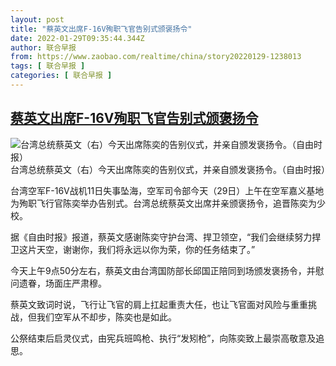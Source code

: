 ```yaml
---
layout: post
title: "蔡英文出席F-16V殉职飞官告别式颁褒扬令"
date: 2022-01-29T09:35:44.344Z
author: 联合早报
from: https://www.zaobao.com/realtime/china/story20220129-1238013
tags: [ 联合早报 ]
categories: [ 联合早报 ]
---
```

<!--1643468640000-->
[蔡英文出席F-16V殉职飞官告别式颁褒扬令](https://www.zaobao.com/realtime/china/story20220129-1238013)
------

<div>
<div class="figure-media"><img class="img-fluid lazyload" data-src="/s3/files/styles/article_large_full/public/2022-01/3816954_3_1.jpg?itok=X636nPi0" title="台湾总统蔡英文（右）今天出席陈奕的告别仪式，并亲自颁发褒扬令。（自由时报）" alt="台湾总统蔡英文（右）今天出席陈奕的告别仪式，并亲自颁发褒扬令。（自由时报）" src="https://www.zaobao.com/s3/files/styles/article_large_full/public/2022-01/3816954_3_1.jpg?itok=X636nPi0" referrerpolicy="no-referrer"></div>      <figcaption>台湾总统蔡英文（右）今天出席陈奕的告别仪式，并亲自颁发褒扬令。（自由时报）</figcaption>              <p>台湾空军F-16V战机11日失事坠海，空军司令部今天（29日）上午在空军嘉义基地为殉职飞行官陈奕举办告别式。台湾总统蔡英文出席并亲颁褒扬令，追晋陈奕为少校。</p><p>据《自由时报》报道，蔡英文感谢陈奕守护台湾、捍卫领空，“我们会继续努力捍卫这片天空，谢谢你，我们将永远以你为荣，你的任务结束了。”</p><p>今天上午9点50分左右，蔡英文由台湾国防部长邱国正陪同到场颁发褒扬令，并慰问遗眷，场面庄严肃穆。</p><section id="imu"><div id="dfp-ad-imu1">        </div></section><p>蔡英文致词时说，飞行让飞官的肩上扛起重责大任，也让飞官面对风险与重重挑战，但我们空军从不却步，陈奕也是如此。</p><p>公祭结束后启灵仪式，由宪兵班鸣枪、执行“发矧枪”，向陈奕致上最崇高敬意及追思。</p>      <div class="cx_paywall_placeholder" id="sph_cdp_40"></div>
</div>
